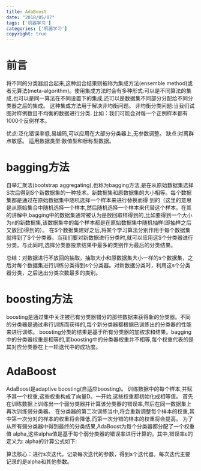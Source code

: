```yaml
---
title: AdaBoost
date: "2018/05/07"
tags: ['机器学习']
categories: ['机器学习']
copyright: true
---
```

# 前言
将不同的分类器组合起来,这种组合结果则被称为集成方法(ensemble method)或者元算法(meta-algorithm)。使用集成方法时会有多种形式:可以是不同算法的集成,也可以是同一算法在不同设置下的集成,还可以是数据集不同部分分配给不同分类器之后的集成。
这种集成方法用于解决非均衡问题。
非均衡分类问题:当我们试图对样例数目不均衡的数据进行分类.
比如：我们可能会对每一个正例样本都有1000个反例样本。

优点:泛化错误率低,易编码,可以应用在大部分分类器上,无参数调整。
缺点:对离群点敏感。
适用数据类型:数值型和标称型数据。

# bagging方法
自举汇聚法(bootstrap aggregating),也称为bagging方法,是在从原始数据集选择S次后得到S个新数据集的一种技术。新数据集和原数据集的大小相等。每个数据集都是通过在原始数据集中随机选择一个样本来进行替换而得
到的（这里的意思是从原始集合中随机选择一个样本,然后随机选择一个样本来代替这个样本。在其的讲解中,bagging中的数据集通常被认为是放回取样得到的,比如要得到一个大小为n的新数据集,该数据集中的每个样本都是在原始数据集中随机抽样(即抽样之后又放回)得到的）。
在S个数据集建好之后,将某个学习算法分别作用于每个数据集就得到了S个分类器。当我们要对新数据进行分类时,就可以应用这S个分类器进行分类。与此同时,选择分类器投票结果中最多的类别作为最后的分类结果。

总结：对数据进行不放回的抽取，抽取大小和原数据集大小一样的s个数据集，之后对每个数据集进行训练分类得到s个分类器。对新数据分类时，利用这s个分类器分类，之后选出分类次数最多的类别。

# boosting方法
boosting是通过集中关注被已有分类器错分的那些数据来获得新的分类器。不同的分类器是通过串行训练而获得的,每个新分类器都根据已训练出的分类器的性能来进行训练。
boosting分类的结果是基于所有分类器的加权求和结果。bagging中的分类器权重是相等的,而boosting中的分类器权重并不相等,每个权重代表的是其对应分类器在上一轮迭代中的成功度。

# AdaBoost
AdaBoost是adaptive boosting(自适应boosting)。
训练数据中的每个样本,并赋予其一个权重,这些权重构成了向量D。一开始,这些权重都初始化成相等值。
首先在训练数据上训练出一个弱分类器并计算该分类器的错误率,然后在同一数据集上再次训练弱分类器。
在分类器的第二次训练当中,将会重新调整每个样本的权重,其中第一次分对的样本的权重将会降低,而第一次分错的样本的权重将会提高。
为了从所有弱分类器中得到最终的分类结果,AdaBoost为每个分类器都分配了一个权重值
alpha,这些alpha值是基于每个弱分类器的错误率进行计算的。其中,错误率ε的定义为:
alpha的计算公式如下:

算法核心：进行s次迭代，记录每次迭代的参数，得到s个迭代器。每次迭代主要记录的是alpha和其他参数。